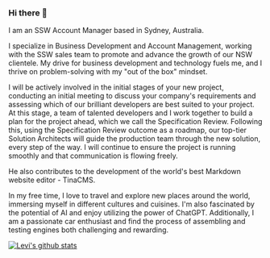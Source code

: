 ### Hi there 👋

I am an SSW Account Manager based in Sydney, Australia.

I specialize in Business Development and Account Management, working with the SSW sales team to promote and advance the growth of our NSW clientele. My drive for business development and technology fuels me, and I thrive on problem-solving with my "out of the box" mindset.

I will be actively involved in the initial stages of your new project, conducting an initial meeting to discuss your company's requirements and assessing which of our brilliant developers are best suited to your project. At this stage, a team of talented developers and I work together to build a plan for the project ahead, which we call the Specification Review. Following this, using the Specification Review outcome as a roadmap, our top-tier Solution Architects will guide the production team through the new solution, every step of the way. I will continue to ensure the project is running smoothly and that communication is flowing freely.

He also contributes to the development of the world's best Markdown website editor - TinaCMS.

In my free time, I love to travel and explore new places around the world, immersing myself in different cultures and cuisines. I'm also fascinated by the potential of AI and enjoy utilizing the power of ChatGPT. Additionally, I am a passionate car enthusiast and find the process of assembling and testing engines both challenging and rewarding.

[![Levi's github stats](https://github-readme-stats.vercel.app/api?username=levijj22&theme=dark)](https://github.com/levijj22/github-readme-stats)
